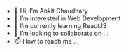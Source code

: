 - 👋 Hi, I’m Ankit Chaudhary
- 👀 I’m interested in Web Development
- 🌱 I’m currently learning ReactJS
- 💞️ I’m looking to collaborate on ...
- 📫 How to reach me ...

<!---
ankit0026/ankit0026 is a ✨ special ✨ repository because its `README.md` (this file) appears on your GitHub profile.
You can click the Preview link to take a look at your changes.
--->
